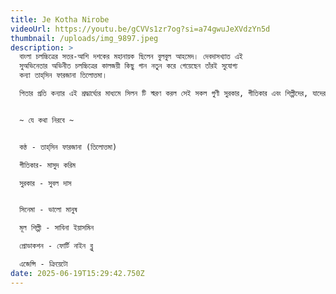 ```yaml
---
title: Je Kotha Nirobe
videoUrl: https://youtu.be/gCVVs1zr7og?si=a74gwuJeXVdzYn5d
thumbnail: /uploads/img_9897.jpeg
description: >
  বাংলা চলচ্চিত্রের সত্তর-আশি দশকের মহানায়ক ছিলেন বুলবুল আহমেদ। দেবদাসখ্যাত এই
  সুঅভিনেতার অভিনীত চলচ্চিত্রের কালজয়ী কিছু গান নতুন করে গেয়েছেন তাঁরই সুযোগ্য
  কন্যা তাহ্‌সিন ফারজানা তিলোত্তমা।

  পিতার প্রতি কন্যার এই শ্রদ্ধার্ঘ্যের মাধ্যমে সিলন টি স্মরণ করল সেই সকল গুণী সুরকার, গীতিকার এবং শিল্পীদের, যাদের কল্যাণে যুগে যুগে সমৃদ্ধ হয়েছে বাংলাদেশের গান।


  ~ যে কথা নিরবে ~ 


  কন্ঠ - তাহ্‌সিন ফারজানা (তিলোত্তমা) 

  গীতিকার- মাসুদ করিম 

  সুরকার - সুবল দাস 


  সিনেমা - ভালো মানুষ 

  মূল শিল্পী - সাবিনা ইয়াসমিন 

  প্রোডাকশন - ফোর্টি নাইন ব্লু 

  এজেন্সি - ক্রিয়েটো
date: 2025-06-19T15:29:42.750Z
---
```

